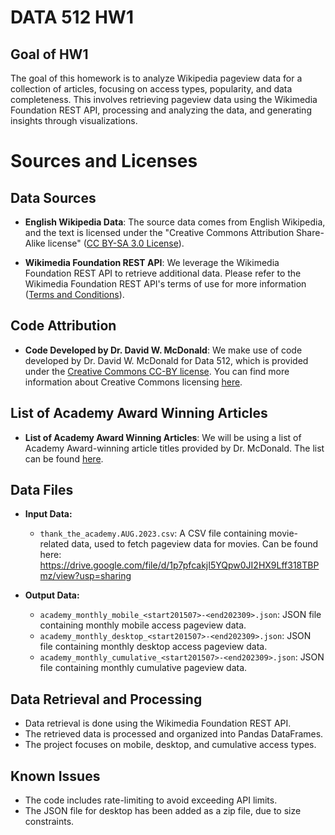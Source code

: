 # DATA 512 HW1

## Goal of HW1

The goal of this homework is to analyze Wikipedia pageview data for a collection of articles, focusing on access types, popularity, and data completeness. This involves retrieving pageview data using the Wikimedia Foundation REST API, processing and analyzing the data, and generating insights through visualizations.

# Sources and Licenses

## Data Sources

- **English Wikipedia Data**: The source data comes from English Wikipedia, and the text is licensed under the "Creative Commons Attribution Share-Alike license" ([CC BY-SA 3.0 License](https://en.wikipedia.org/wiki/Wikipedia:Text_of_the_Creative_Commons_Attribution-ShareAlike_3.0_Unported_License)).

- **Wikimedia Foundation REST API**: We leverage the Wikimedia Foundation REST API to retrieve additional data. Please refer to the Wikimedia Foundation REST API's terms of use for more information ([Terms and Conditions](https://www.mediawiki.org/wiki/REST_API#Terms_and_conditions)).

## Code Attribution

- **Code Developed by Dr. David W. McDonald**: We make use of code developed by Dr. David W. McDonald for Data 512, which is provided under the [Creative Commons CC-BY license](https://creativecommons.org/licenses/by/4.0/). You can find more information about Creative Commons licensing [here](https://creativecommons.org/).

## List of Academy Award Winning Articles

- **List of Academy Award Winning Articles**: We will be using a list of Academy Award-winning article titles provided by Dr. McDonald. The list can be found [here](https://drive.google.com/drive/folders/1lPJF73GX5Vyu2uAvT5VpAY-xGwP2fCCx).


## Data Files

- **Input Data:**
  - `thank_the_academy.AUG.2023.csv`: A CSV file containing movie-related data, used to fetch pageview data for movies. Can be found here: https://drive.google.com/file/d/1p7pfcakjI5YQpw0JI2HX9Lff318TBPmz/view?usp=sharing      
    
- **Output Data:**
  - `academy_monthly_mobile_<start201507>-<end202309>.json`: JSON file containing monthly mobile access pageview data.
  - `academy_monthly_desktop_<start201507>-<end202309>.json`: JSON file containing monthly desktop access pageview data.
  - `academy_monthly_cumulative_<start201507>-<end202309>.json`: JSON file containing monthly cumulative pageview data.

## Data Retrieval and Processing   

- Data retrieval is done using the Wikimedia Foundation REST API.
- The retrieved data is processed and organized into Pandas DataFrames.
- The project focuses on mobile, desktop, and cumulative access types.

## Known Issues   

- The code includes rate-limiting to avoid exceeding API limits.
- The JSON file for desktop has been added as a zip file, due to size constraints.
